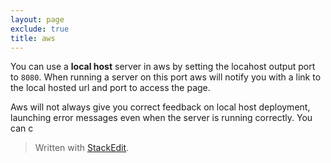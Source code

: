```yaml
---
layout: page
exclude: true
title: aws
---
```

You can use a **local host** server in aws by setting the locahost output port to `8080`. When running a server on this port aws will notify you with a link to the local hosted url and port to access the page.

Aws will not always give you correct feedback on local host deployment, launching error messages even when the server is running correctly. You can c
> Written with [StackEdit](https://stackedit.io/).
<!--stackedit_data:
eyJoaXN0b3J5IjpbLTE2NzkyNDU4OTAsLTE3MTU0NjM5MjRdfQ
==
-->